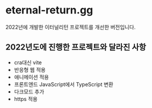 # eternal-return.gg

2022년에 개발한 이터널리턴 프로젝트를 개선한 버전입니다.

## 2022년도에 진행한 프로젝트와 달라진 사항

- cra대신 vite
- 반응형 웹 적용
- 애니메이션 적용
- 프론트엔드 JavaScript에서 TypeScript 변환
- 다크모드 추가
- https 적용
